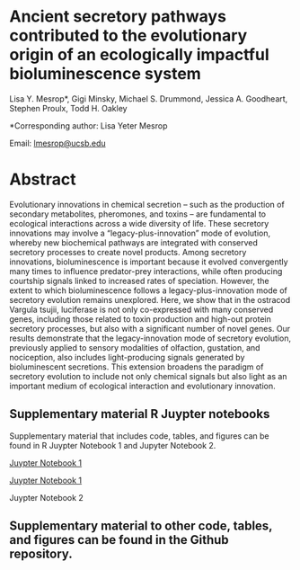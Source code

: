 # Ancient secretory pathways contributed to the evolutionary origin of an ecologically impactful bioluminescence system

Lisa Y. Mesrop*, Gigi Minsky,  Michael S. Drummond, Jessica A. Goodheart, Stephen Proulx, Todd H. Oakley

*Corresponding author: Lisa Yeter Mesrop

Email: lmesrop@ucsb.edu 

# Abstract 

Evolutionary innovations in chemical secretion – such as the production of secondary metabolites, pheromones, and toxins – are fundamental to ecological interactions across a wide diversity of life. These secretory innovations may involve a “legacy-plus-innovation” mode of evolution, whereby new biochemical pathways are integrated with conserved secretory processes to create novel products. Among secretory innovations, bioluminescence is important because it evolved convergently many times to influence predator-prey interactions, while often producing courtship signals linked to increased rates of speciation. However, the extent to which bioluminescence follows a legacy-plus-innovation mode of secretory evolution remains unexplored. Here, we show that in the ostracod Vargula tsujii, luciferase is not only co-expressed with many conserved genes, including those related to toxin production and high-out protein secretory processes, but also with a significant number of novel genes. Our results demonstrate that the legacy-innovation mode of secretory evolution, previously applied to sensory modalities of olfaction, gustation, and nociception, also includes light-producing signals generated by bioluminescent secretions. This extension broadens the paradigm of secretory evolution to include not only chemical signals but also light as an important medium of ecological interaction and evolutionary innovation.

## Supplementary material R Juypter notebooks 

Supplementary material that includes code, tables, and figures can be found in R Juypter Notebook 1 and Jupyter Notebook 2. 


<a href="[https://github.com/lmesrop/BCN_publication/blob/bd4433ba80d5b71675072baa98305936b5f44312/Jupyter%20Notebook/BCN_supp_Luminous_Ostracod_Mesrop_part_1_of_2.html]" target="_blank">Juypter Notebook 1</a> 


[Juypter Notebook 1](BCN_supp_Luminous_Ostracod_Mesrop_part_1_of_2.html)

Juypter Notebook 2 

## Supplementary material to other code, tables, and figures can be found in the Github repository. 


